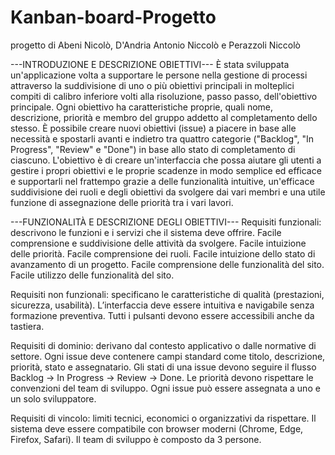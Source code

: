 # Kanban-board-Progetto
progetto di Abeni Nicolò, D'Andria Antonio Niccolò e Perazzoli Niccolò

---INTRODUZIONE E DESCRIZIONE OBIETTIVI---
È stata sviluppata un'applicazione volta a supportare le persone nella gestione di processi attraverso la suddivisione di uno o più obiettivi principali in molteplici compiti di calibro inferiore volti alla risoluzione, passo passo, dell'obiettivo principale. Ogni obiettivo ha caratteristiche proprie, quali nome, descrizione, priorità e membro del gruppo addetto al completamento dello stesso. È possibile creare nuovi obiettivi (issue) a piacere in base alle necessità e spostarli avanti e indietro tra quattro categorie ("Backlog", "In Progress", "Review" e "Done") in base allo stato di completamento di ciascuno.
L'obiettivo è di creare un'interfaccia che possa aiutare gli utenti a gestire i propri obiettivi e le proprie scadenze in modo semplice ed efficace e supportarli nel frattempo grazie a delle funzionalità intuitive, un'efficace suddivisione dei ruoli e degli obiettivi da svolgere dai vari membri e una utile funzione di assegnazione delle priorità tra i vari lavori.

---FUNZIONALITÀ E DESCRIZIONE DEGLI OBIETTIVI---
Requisiti funzionali: descrivono le funzioni e i servizi che il sistema deve offrire.
	Facile comprensione e suddivisione delle attività da svolgere.
	Facile intuizione delle priorità.
	Facile comprensione dei ruoli.
	Facile intuizione dello stato di avanzamento di un progetto.
	Facile comprensione delle funzionalità del sito.
	Facile utilizzo delle funzionalità del sito.

Requisiti non funzionali: specificano le caratteristiche di qualità (prestazioni, sicurezza, usabilità).
	L’interfaccia deve essere intuitiva e navigabile senza formazione preventiva.
	Tutti i pulsanti devono essere accessibili anche da tastiera.

Requisiti di dominio: derivano dal contesto applicativo o dalle normative di settore.
	Ogni issue deve contenere campi standard come titolo, descrizione, priorità, stato e assegnatario.
	Gli stati di una issue devono seguire il flusso Backlog → In Progress → Review → Done.
	Le priorità devono rispettare le convenzioni del team di sviluppo.
	Ogni issue può essere assegnata a uno e un solo sviluppatore.

Requisiti di vincolo: limiti tecnici, economici o organizzativi da rispettare.
	Il sistema deve essere compatibile con browser moderni (Chrome, Edge, Firefox, Safari).
	Il team di sviluppo è composto da 3 persone.
